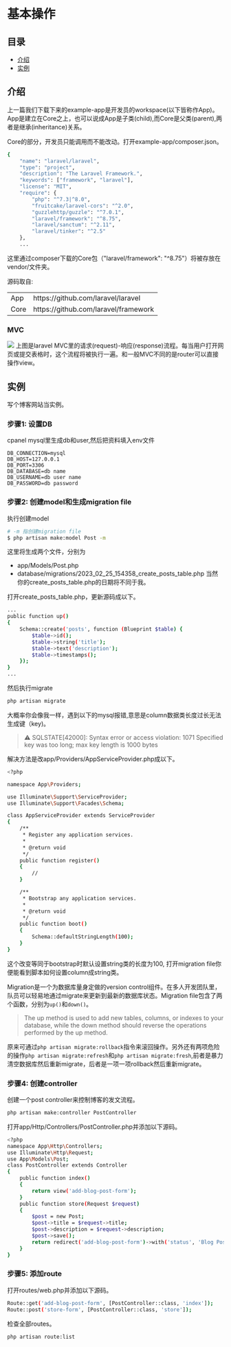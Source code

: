 # 基本操作

## 目录
* [介绍](#介绍)
* [实例](#实例)

## 介绍

上一篇我们下载下来的example-app是开发员的workspace(以下皆称作App)。App是建立在Core之上，也可以说成App是子类(child),而Core是父类(parent),两者是继承(inheritance)关系。

Core的部分，开发员只能调用而不能改动。打开example-app/composer.json。
```sh
{
    "name": "laravel/laravel",
    "type": "project",
    "description": "The Laravel Framework.",
    "keywords": ["framework", "laravel"],
    "license": "MIT",
    "require": {
        "php": "^7.3|^8.0",
        "fruitcake/laravel-cors": "^2.0",
        "guzzlehttp/guzzle": "^7.0.1",
        "laravel/framework": "^8.75",
        "laravel/sanctum": "^2.11",
        "laravel/tinker": "^2.5"
    },
    ...
```
这里通过composer下载的Core包（"laravel/framework": "^8.75"）将被存放在vendor/文件夹。

源码取自:
<table>
  <tr><td>App</td><td>https://github.com/laravel/laravel</td></tr>
  <tr><td>Core</td><td>https://github.com/laravel/framework</td></tr>
</table>

### MVC
<img src="https://user-images.githubusercontent.com/45816141/221334980-a1a553c0-ff32-495d-ba29-9c91b48770a5.png"/>
上图是laravel MVC里的请求(request)-响应(response)流程。每当用户打开网页或提交表格时，这个流程将被执行一遍。和一般MVC不同的是router可以直接操作view。

## 实例
写个博客网站当实例。

### 步骤1: 设置DB
cpanel mysql里生成db和user,然后把资料填入env文件
```
DB_CONNECTION=mysql
DB_HOST=127.0.0.1
DB_PORT=3306
DB_DATABASE=db name
DB_USERNAME=db user name
DB_PASSWORD=db password
```

### 步骤2: 创建model和生成migration file 

执行创建model
```sh
# -m 指创建migration file
$ php artisan make:model Post -m
```
这里将生成两个文件，分别为
- app/Models/Post.php
- database/migrations/2023_02_25_154358_create_posts_table.php
当然你的create_posts_table.php的日期将不同于我。

打开create_posts_table.php，更新源码成以下。
```sh
...
public function up()
{
    Schema::create('posts', function (Blueprint $table) {
        $table->id();
        $table->string('title');
        $table->text('description');
        $table->timestamps();
    });
}
...
```
然后执行migrate
```sh
php artisan migrate
```

大概率你会像我一样，遇到以下的mysql报错,意思是column数据类长度过长无法生成键（key)。
> :warning: SQLSTATE[42000]: Syntax error or access violation: 1071 Specified key was too long; max key length is 1000 bytes

解决方法是改app/Providers/AppServiceProvider.php成以下。
```sh
<?php

namespace App\Providers;

use Illuminate\Support\ServiceProvider;
use Illuminate\Support\Facades\Schema;

class AppServiceProvider extends ServiceProvider
{
    /**
     * Register any application services.
     *
     * @return void
     */
    public function register()
    {
        //
    }

    /**
     * Bootstrap any application services.
     *
     * @return void
     */
    public function boot()
    {
        Schema::defaultStringLength(100);
    }
}
```
这个改变等同于bootstrap时默认设置string类的长度为100, 打开migration file你便能看到脚本如何设置column成string类。

Migration是一个为数据库量身定做的version control组件。在多人开发团队里，队员可以轻易地通过migrate来更新到最新的数据库状态。Migration file包含了两个函数，分别为`up()`和`down()`。

> The up method is used to add new tables, columns, or indexes to your database, while the down method should reverse the operations performed by the up method.

原来可通过`php artisan migrate:rollback`指令来滚回操作。另外还有两项危险的操作`php artisan migrate:refresh`和`php artisan migrate:fresh`,前者是暴力清空数据库然后重新migrate，后者是一项一项rollback然后重新migrate。

### 步骤4: 创建controller
创建一个post controller来控制博客的发文流程。
```sh
php artisan make:controller PostController
```
打开app/Http/Controllers/PostController.php并添加以下源码。
```sh
<?php
namespace App\Http\Controllers;
use Illuminate\Http\Request;
use App\Models\Post;
class PostController extends Controller
{
    public function index()
    {
        return view('add-blog-post-form');
    }
    public function store(Request $request)
    {
        $post = new Post;
        $post->title = $request->title;
        $post->description = $request->description;
        $post->save();
        return redirect('add-blog-post-form')->with('status', 'Blog Post Form Data Has Been inserted');
    }
}
```

### 步骤5: 添加route
打开routes/web.php并添加以下源码。
```sh
Route::get('add-blog-post-form', [PostController::class, 'index']);
Route::post('store-form', [PostController::class, 'store']);
```

检查全部routes。
```sh
php artisan route:list
```

